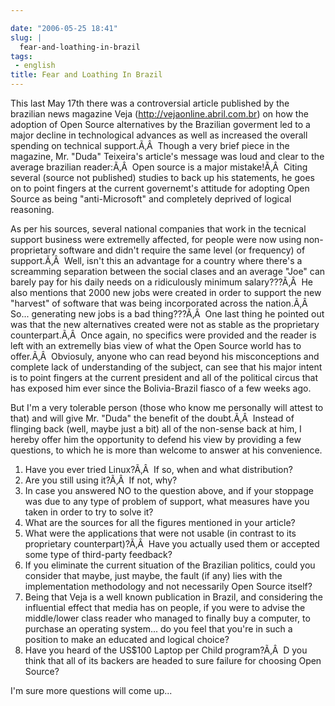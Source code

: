 ```yaml
---

date: "2006-05-25 18:41"
slug: |
  fear-and-loathing-in-brazil
tags:
 - english
title: Fear and Loathing In Brazil
---
```


This last May 17th there was a controversial article published by the
brazilian news magazine Veja (<http://vejaonline.abril.com.br>) on how
the adoption of Open Source alternatives by the Brazilian goverment led
to a major decline in technological advances as well as increased the
overall spending on technical support.Ã‚Â  Though a very brief piece in
the magazine, Mr. "Duda" Teixeira's article's message was loud and clear
to the average brazilian reader:Ã‚Â  Open source is a major mistake!Ã‚Â 
Citing several (source not published) studies to back up his statements,
he goes on to point fingers at the current governemt's attitude for
adopting Open Source as being "anti-Microsoft" and completely deprived
of logical reasoning.

As per his sources, several national companies that work in the tecnical
support business were extremelly affected, for people were now using
non-proprietary software and didn't require the same level (or
frequency) of support.Ã‚Â  Well, isn't this an advantage for a country
where there's a screamming separation between the social clases and an
average "Joe" can barely pay for his daily needs on a ridiculously
minimum salary???Ã‚Â  He also mentions that 2000 new jobs were created
in order to support the new "harvest" of software that was being
incorporated across the nation.Ã‚Â  So... generating new jobs is a bad
thing???Ã‚Â  One last thing he pointed out was that the new alternatives
created were not as stable as the proprietary counterpart.Ã‚Â  Once
again, no specifics were provided and the reader is left with an
extremelly bias view of what the Open Source world has to offer.Ã‚Â 
Obviosuly, anyone who can read beyond his misconceptions and complete
lack of understanding of the subject, can see that his major intent is
to point fingers at the current president and all of the political
circus that has exposed him ever since the Bolivia-Brazil fiasco of a
few weeks ago.

But I'm a very tolerable person (those who know me personally will
attest to that) and will give Mr. "Duda" the benefit of the doubt.Ã‚Â 
Instead of flinging back (well, maybe just a bit) all of the non-sense
back at him, I hereby offer him the opportunity to defend his view by
providing a few questions, to which he is more than welcome to answer at
his convenience.

1.  Have you ever tried Linux?Ã‚Â  If so, when and what distribution?
2.  Are you still using it?Ã‚Â  If not, why?
3.  In case you answered NO to the question above, and if your stoppage
    was due to any type of problem of support, what measures have you
    taken in order to try to solve it?
4.  What are the sources for all the figures mentioned in your article?
5.  What were the applications that were not usable (in contrast to its
    proprietary counterpart)?Ã‚Â  Have you actually used them or
    accepted some type of third-party feedback?
6.  If you eliminate the current situation of the Brazilian politics,
    could you consider that maybe, just maybe, the fault (if any) lies
    with the implementation methodology and not necessarily Open Source
    itself?
7.  Being that Veja is a well known publication in Brazil, and
    considering the influential effect that media has on people, if you
    were to advise the middle/lower class reader who managed to finally
    buy a computer, to purchase an operating system... do you feel that
    you're in such a position to make an educated and logical choice?
8.  Have you heard of the US\$100 Laptop per Child program?Ã‚Â  D you
    think that all of its backers are headed to sure failure for
    choosing Open Source?

I'm sure more questions will come up...
